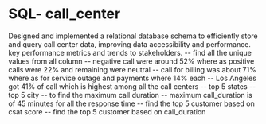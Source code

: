 # SQL- call_center
Designed and implemented a relational database schema to efficiently store
and query call center data, improving data accessibility and performance. key performance metrics and trends to
stakeholders.
-- find all the unique values from all column
-- negative call were around 52% where as positive calls were 22% and remaining were neutral 
-- call for billing was about 71% where as for service outage and payments where 14% each
-- Los Angeles got 41% of call which is highest among all the call centers
-- top 5 states
-- top 5 city
-- to find the maximum call duration
-- maximum call_duration is of 45 minutes for all the response time
-- find the top 5 customer based on csat score
-- find the top 5 customer based on call_duration
